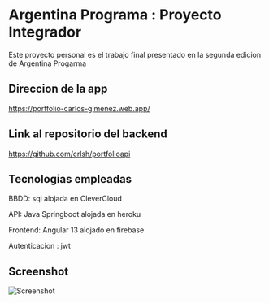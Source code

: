 # Argentina Programa : Proyecto Integrador 

Este proyecto personal es el trabajo final presentado en la segunda edicion de Argentina Progarma

## Direccion de la app

https://portfolio-carlos-gimenez.web.app/

## Link al repositorio del backend

https://github.com/crlsh/portfolioapi

## Tecnologias empleadas

BBDD: sql alojada en CleverCloud

API:  Java Springboot alojada en heroku

Frontend:  Angular 13 alojado en firebase

Autenticacion : jwt


## Screenshot

![Screenshot](https://i.ibb.co/RDjhy4y/screenshot-portfolio.png)


